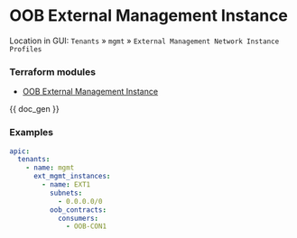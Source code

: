 # OOB External Management Instance

Location in GUI:
`Tenants` » `mgmt` » `External Management Network Instance Profiles`

### Terraform modules

* [OOB External Management Instance](https://registry.terraform.io/modules/netascode/oob-external-management-instance/aci/latest)

{{ doc_gen }}

### Examples

```yaml
apic:
  tenants:
    - name: mgmt
      ext_mgmt_instances:
        - name: EXT1
          subnets:
            - 0.0.0.0/0
          oob_contracts:
            consumers:
              - OOB-CON1
```
